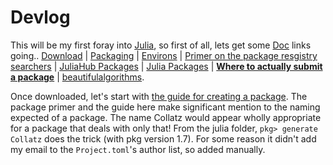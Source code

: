 # Devlog
This will be my first foray into [Julia](https://julialang.org/), so first of all, lets get some [Doc](https://docs.julialang.org/en/v1/) links going.. [Download](https://julialang.org/downloads/) | [Packaging](https://pkgdocs.julialang.org/v1/) | [Environs](https://pkgdocs.julialang.org/v1/environments/) | [Primer on the package resgistry searchers](https://julialang.org/packages/) | [JuliaHub Packages](https://juliahub.com/ui/Packages) | [Julia Packages](https://juliapackages.com/packages) | [**Where to actually submit a package**](https://github.com/JuliaRegistries/General) | [beautifulalgorithms](https://juliapackages.com/packages/beautifulalgorithms).

Once downloaded, let's start with [the guide for creating a package](https://pkgdocs.julialang.org/v1/creating-packages/). The package primer and the guide here make significant mention to the naming expected of a package. The name Collatz would appear wholly appropriate for a package that deals with only that! From the julia folder, `pkg> generate Collatz` does the trick (with pkg version 1.7). For some reason it didn't add my email to the `Project.toml`'s author list, so added manually.
